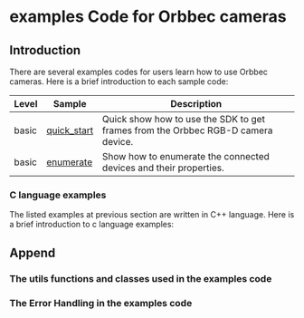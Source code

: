 # examples Code for Orbbec cameras

## Introduction
There are several examples codes for users learn how to use Orbbec cameras. Here is a brief introduction to each sample code:

| Level | Sample                                     | Description                                                                      |
| ----- | ------------------------------------------ | -------------------------------------------------------------------------------- |
| basic | [quick_start](0.basic.enumerate/README.md) | Quick show how to use the SDK to get frames from the Orbbec RGB-D camera device. |
| basic | [enumerate](0.basic.enumerate/README.md)   | Show how to enumerate the connected devices and their properties.                |

### C language examples

The listed examples at previous section are written in C++ language. Here is a brief introduction to c language examples:

## Append

### The utils functions and classes used in the examples code

### The Error Handling in the examples code
